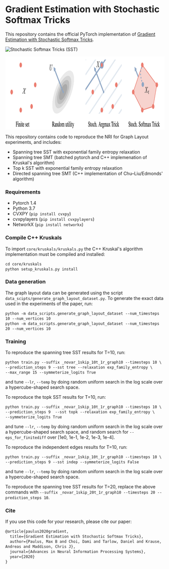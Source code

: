 # Gradient Estimation with Stochastic Softmax Tricks

This repository contains the official PyTorch implementation of [Gradient Estimation with Stochastic Softmax Tricks](https://arxiv.org/abs/2006.08063).

![Stochastic Softmax Tricks (SST)](SMT_and_SST.png)

<p align="center">
  <img align="middle" src="./figures/SMT_and_SST.png" width="1000" height="231" />
</p>

This repository contains code to reproduce the NRI for Graph Layout experiments, and includes:
* Spanning tree SST with exponential family entropy relaxation
* Spanning tree SMT (batched pytorch and C++ implemenation of Kruskal's algorithm)
* Top k SST with exponential family entropy relaxation
* Directed spanning tree SMT (C++ implementation of Chu–Liu/Edmonds' algorithm)

### Requirements
* Pytorch 1.4
* Python 3.7
* CVXPY (`pip install cvxpy`)
* cvxpylayers (`pip install cvxpylayers`)
* NetworkX (`pip install networkx`)

### Compile C++ Kruskals
To import `core/kruskals/kruskals.py` the C++ Kruskal's algorithm implementation must be compiled and installed:
```
cd core/kruskals
python setup_kruskals.py install
```

### Data generation
The graph layout data can be generated using the script `data_scipts/generate_graph_layout_dataset.py`. To generate the exact data used in the experiments of the paper, run:
```
python -m data_scripts.generate_graph_layout_dataset --num_timesteps 10 --num_vertices 10
python -m data_scripts.generate_graph_layout_dataset --num_timesteps 20 --num_vertices 10
```

### Training

To reproduce the spanning tree SST results for T=10, run: 
```
python train.py --suffix _novar_1skip_10t_1r_graph10 --timesteps 10 \
--prediction_steps 9 --sst tree --relaxation exp_family_entropy \
--max_range 15 --symmeterize_logits True 
```
and tune `--lr`, `--temp` by doing random uniform search in the log scale over a hypercube-shaped search space.

To reproduce the topk SST results for T=10, run:
```
python train.py --suffix _novar_1skip_10t_1r_graph10 --timesteps 10 \
--prediction_steps 9  --sst topk --relaxation exp_family_entropy \
--symmeterize_logits True 
```
and tune `--lr`, `--temp` by doing random uniform search in the log scale over a hypercube-shaped search space, and random search for `--eps_for_finitediff` over [1e0, 1e-1, 1e-2, 1e-3, 1e-4].

To reproduce the independent edges results for T=10, run:
```
python train.py --suffix _novar_1skip_10t_1r_graph10 --timesteps 10 \
--prediction_steps 9 --sst indep --symmeterize_logits False
```
and tune `--lr`, `--temp` by doing random uniform search in the log scale over a hypercube-shaped search space.

To reproduce the spanning tree SST results for T=20, replace the above commands with `--suffix _novar_1skip_20t_1r_graph10 --timesteps 20 --prediction_steps 10`.


### Cite
If you use this code for your research, please cite our paper:
```
@article{paulus2020gradient,
  title={Gradient Estimation with Stochastic Softmax Tricks},
  author={Paulus, Max B and Choi, Dami and Tarlow, Daniel and Krause, Andreas and Maddison, Chris J},
  journal={Advances in Neural Information Processing Systems},
  year={2020}
}
```

